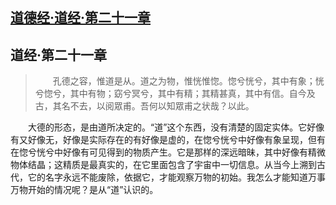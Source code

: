 ## [道德经·道经·第二十一章](https://zhuanlan.zhihu.com/p/312213563)

## **道经·第二十一章**

> 　　孔德之容，惟道是从。道之为物，惟恍惟惚。惚兮恍兮，其中有象；恍兮惚兮，其中有物；窈兮冥兮，其中有精；其精甚真，其中有信。自今及古，其名不去，以阅眾甫。吾何以知眾甫之状哉？以此。


　　大德的形态，是由道所决定的。“道”这个东西，没有清楚的固定实体。它好像有又好像无，好像是实际存在的有好像是虚的，在惚兮恍兮中好像有象呈现，但有在惚兮恍兮中好像有可见得到的物质产生。它是那样的深远暗昧，其中好像有精微物体结晶；这精质是最真实的，在它里面包含了宇宙中一切信息。从当今上溯到古代，它的名字永远不能废除，依据它，才能观察万物的初始。我怎么才能知道万事万物开始的情况呢？是从“道”认识的。